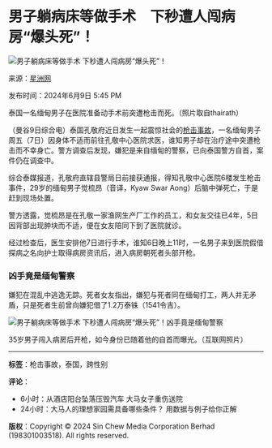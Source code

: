 # 男子躺病床等做手术　下秒遭人闯病房“爆头死”！

![男子躺病床等做手术 下秒遭人闯病房“爆头死”！](https://www.sinchew.com.my/wp-content/uploads/2024/06/e794b7e5ad90e8babae79785e5ba8ae7ad89e5819ae6898be69cafe38080e4b88be7a792e981ade4babae997afe79785e688bfe2809ce78886e5a4b4e6adbbe2809d.jpg)

来源：[星洲网](https://www.sinchew.com.my)

发布时间：2024年6月9日 5:45 PM

泰国一名缅甸男子在医院准备动手术前突遭枪击而死。（照片取自thairath）

（曼谷9日综合电）泰国孔敬府近日发生一起震惊社会的[枪击事故](/tag/%e6%9e%aa%e5%87%bb%e4%ba%8b%e6%95%85/)，一名缅甸男子周五（7日）因身体不适而前往孔敬中心医院求医，谁知男子却在治疗途中突遭枪击而不幸身亡。警方调查后发现，嫌犯是来自缅甸的警察，已向泰国警方自首，案件仍在调查中。

综合泰媒报道，孔敬府直辖县警局日前接获通报，得知孔敬中心医院6楼发生枪击事件，29岁的缅甸男子觉梳昂（音译，Kyaw Swar Aong）后脑中弹死亡，于是赶到现场处置。

警方透露，觉梳昂是在孔敬一家渔网生产厂工作的员工，和女友交往已4年，5日因背部出现肿块而不适，便在女友陪同下到了医院就诊。

经过检查后，医生安排他7日进行手术，谁知6日晚上11时，一名男子来到医院假借探病之名向护士取得病房资讯后，进入病房朝死者头部开枪。

### 凶手竟是缅甸警察

嫌犯在混乱中逃逸无踪。死者女友指出，嫌犯与死者同在缅甸打工，两人并无矛盾，只是死者生前曾向嫌犯借了1.2万泰铢（1541令吉）。

![男子躺病床等做手术 下秒遭人闯病房“爆头死”！凶手竟是缅甸警察](https://www.sinchew.com.my/wp-content/uploads/2024/06/e794b7e5ad90e8babae79785e5ba8ae7ad89e5819ae6898be69cafe38080e4b88be7a792e981ade4babae997afe79785e688bfe2809ce78886e5a4b4e6adbbe2809d-1.jpg)

35岁男子闯入病房后开枪，如今身份已随着他的自首而曝光。（互联网照片）

---

**标签**：枪击事故，泰国，跨性别

**评论**：

- 6小时：从酒店阳台坠落压毁汽车 大马女子重伤送院
- 24小时：大马人的理想家园需具备哪些条件？ 用数据与例子给你正解

**版权**：Copyright © 2024 Sin Chew Media Corporation Berhad (198301003518). All rights reserved.